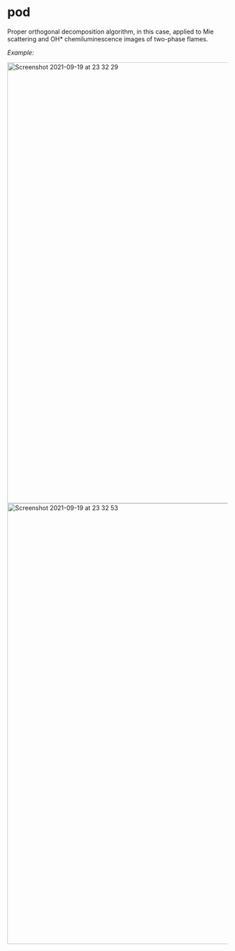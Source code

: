 # pod
 Proper orthogonal decomposition algorithm, in this case, applied to Mie scattering and OH* chemiluminescence images of two-phase flames. 

<i>Example:</i>


<img width="1008" alt="Screenshot 2021-09-19 at 23 32 29" src="https://user-images.githubusercontent.com/88498674/133943690-138b9c65-eaeb-431b-a766-2a0670b2d0c1.png">

<img width="1008" alt="Screenshot 2021-09-19 at 23 32 53" src="https://user-images.githubusercontent.com/88498674/133943693-b385a127-3ffb-4c25-885b-0f882495351c.png">
